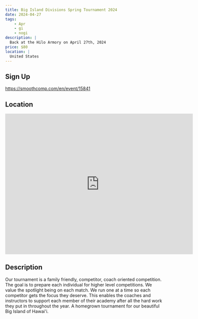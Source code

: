 ```yaml
---
title: Big Island Divisions Spring Tournament 2024
date: 2024-04-27
tags:
    - Apr
    - gi 
    - nogi 
description: |
  Back at the Hilo Armory on April 27th, 2024
price: $80
location: |
  United States
---
```

## Sign Up
https://smoothcomp.com/en/event/15841

## Location
<iframe src="https://www.google.com/maps/embed?pb=!1m18!1m12!1m3!1d12345.6789!2d!3d!2m3!1f0!2f0!3f0!3m2!1i1024!2i768!4f13.1!3m3!1m2!1s0x0%3A0x0!2z!5e0!3m2!1sen!2sus!4v1234567890" width="600" height="450" style="border:0;" allowfullscreen="" loading="lazy"></iframe>

## Description
Our tournament is a family friendly, competitor, coach oriented competition. The goal is to prepare each individual for higher level competitions. We value the spotlight being on each match. We run one at a time so each competitor gets the focus they deserve. This enables the coaches and instructors to support each member of their academy after all the hard work they put in throughout the year. A homegrown tournament for our beautiful Big Island of Hawai'i.